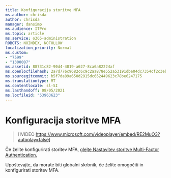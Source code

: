 ```yaml
---
title: Konfiguracija storitve MFA
ms.author: chrisda
author: chrisda
manager: dansimp
ms.audience: ITPro
ms.topic: article
ms.service: o365-administration
ROBOTS: NOINDEX, NOFOLLOW
localization_priority: Normal
ms.custom:
- "7599"
- "1300007"
ms.assetid: 88731c82-90d4-4019-a627-8ca6a82224af
ms.openlocfilehash: 2a7d776c9682c6c9c2aa878e552a53191dbe04dc7354cf2c3ebb9600f1fe399c
ms.sourcegitcommit: b5f7da89a650d2915dc652449623c78be6247175
ms.translationtype: MT
ms.contentlocale: sl-SI
ms.lasthandoff: 08/05/2021
ms.locfileid: "53963623"
---
```

# <a name="configure-mfa"></a>Konfiguracija storitve MFA

> [!VIDEO https://www.microsoft.com/videoplayer/embed/RE2MuO3?autoplay=false]

Če želite konfigurirati storitev MFA, [glejte Nastavitev storitve Multi-Factor Authentication.](https://docs.microsoft.com/microsoft-365/admin/security-and-compliance/set-up-multi-factor-authentication)

Upoštevajte, da morate biti globalni skrbnik, če želite omogočiti in konfigurirati storitev MFA.
